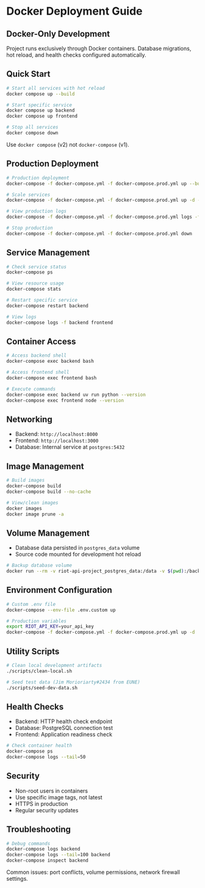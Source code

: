 # Docker Deployment Guide

## Docker-Only Development

Project runs exclusively through Docker containers. Database migrations, hot reload, and health checks configured automatically.

## Quick Start

```bash
# Start all services with hot reload
docker compose up --build

# Start specific service
docker compose up backend
docker compose up frontend

# Stop all services
docker compose down
```

Use `docker compose` (v2) not `docker-compose` (v1).

## Production Deployment

```bash
# Production deployment
docker-compose -f docker-compose.yml -f docker-compose.prod.yml up --build -d

# Scale services
docker-compose -f docker-compose.yml -f docker-compose.prod.yml up -d --scale backend=3 --scale frontend=2

# View production logs
docker-compose -f docker-compose.yml -f docker-compose.prod.yml logs -f backend

# Stop production
docker-compose -f docker-compose.yml -f docker-compose.prod.yml down
```

## Service Management

```bash
# Check service status
docker-compose ps

# View resource usage
docker-compose stats

# Restart specific service
docker-compose restart backend

# View logs
docker-compose logs -f backend frontend
```

## Container Access

```bash
# Access backend shell
docker-compose exec backend bash

# Access frontend shell
docker-compose exec frontend bash

# Execute commands
docker-compose exec backend uv run python --version
docker-compose exec frontend node --version
```

## Networking

- Backend: `http://localhost:8000`
- Frontend: `http://localhost:3000`
- Database: Internal service at `postgres:5432`

## Image Management

```bash
# Build images
docker-compose build
docker-compose build --no-cache

# View/clean images
docker images
docker image prune -a
```

## Volume Management

- Database data persisted in `postgres_data` volume
- Source code mounted for development hot reload

```bash
# Backup database volume
docker run --rm -v riot-api-project_postgres_data:/data -v $(pwd):/backup alpine tar czf /backup/postgres_backup.tar.gz -C /data .
```

## Environment Configuration

```bash
# Custom .env file
docker-compose --env-file .env.custom up

# Production variables
export RIOT_API_KEY=your_api_key
docker-compose -f docker-compose.yml -f docker-compose.prod.yml up -d
```

## Utility Scripts

```bash
# Clean local development artifacts
./scripts/clean-local.sh

# Seed test data (Jim Morioriarty#2434 from EUNE)
./scripts/seed-dev-data.sh
```

## Health Checks

- Backend: HTTP health check endpoint
- Database: PostgreSQL connection test
- Frontend: Application readiness check

```bash
# Check container health
docker-compose ps
docker-compose logs --tail=50
```

## Security

- Non-root users in containers
- Use specific image tags, not latest
- HTTPS in production
- Regular security updates

## Troubleshooting

```bash
# Debug commands
docker-compose logs backend
docker-compose logs --tail=100 backend
docker-compose inspect backend
```

Common issues: port conflicts, volume permissions, network firewall settings.
